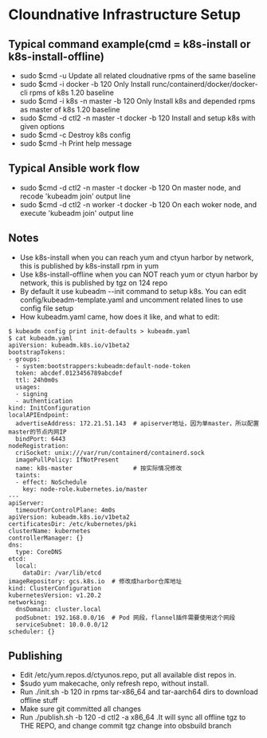 # Cloundnative Infrastructure Setup

## Typical command example(cmd = k8s-install or k8s-install-offline)
- sudo $cmd -u
  Update all related cloudnative rpms of the same baseline
- sudo $cmd -i docker -b 120
  Only Install runc/containerd/docker/docker-cli rpms of k8s 1.20 baseline
- sudo $cmd -i k8s -n master -b 120
  Only Install k8s and depended rpms as master of k8s 1.20 baseline
- sudo $cmd -d ctl2 -n master -t docker -b 120
  Install and setup k8s with given options
- sudo $cmd -c
  Destroy k8s config
- sudo $cmd -h
  Print help message

## Typical Ansible work flow
* sudo $cmd -d ctl2 -n master -t docker -b 120   On master node, and recode 'kubeadm join' output line
* sudo $cmd -d ctl2 -n worker -t docker -b 120   On each woker node, and execute 'kubeadm join' output line

## Notes
- Use k8s-install when you can reach yum and ctyun harbor by network, this is published by k8s-install rpm in yum
- Use k8s-install-offline when you can NOT reach yum or ctyun harbor by network, this is published by tgz on 124 repo
- By default it use kubeadm --init command to setup k8s. You can edit config/kubeadm-template.yaml and uncomment related lines to use config file setup
- How kubeadm.yaml came, how does it like, and what to edit:
``` shell
$ kubeadm config print init-defaults > kubeadm.yaml
$ cat kubeadm.yaml
apiVersion: kubeadm.k8s.io/v1beta2
bootstrapTokens:
- groups:
  - system:bootstrappers:kubeadm:default-node-token
  token: abcdef.0123456789abcdef
  ttl: 24h0m0s
  usages:
  - signing
  - authentication
kind: InitConfiguration
localAPIEndpoint:
  advertiseAddress: 172.21.51.143  # apiserver地址，因为单master，所以配置master的节点内网IP
  bindPort: 6443
nodeRegistration:
  criSocket: unix:///var/run/containerd/containerd.sock
  imagePullPolicy: IfNotPresent
  name: k8s-master                 # 按实际情况修改
  taints:
  - effect: NoSchedule
    key: node-role.kubernetes.io/master
---
apiServer:
  timeoutForControlPlane: 4m0s
apiVersion: kubeadm.k8s.io/v1beta2
certificatesDir: /etc/kubernetes/pki
clusterName: kubernetes
controllerManager: {}
dns:
  type: CoreDNS
etcd:
  local:
    dataDir: /var/lib/etcd
imageRepository: gcs.k8s.io  # 修改成harbor仓库地址
kind: ClusterConfiguration
kubernetesVersion: v1.20.2
networking:
  dnsDomain: cluster.local
  podSubnet: 192.168.0.0/16  # Pod 网段，flannel插件需要使用这个网段
  serviceSubnet: 10.0.0.0/12
scheduler: {}
```

## Publishing
- Edit /etc/yum.repos.d/ctyunos.repo, put all available dist repos in.
- $sudo yum makecache, only refresh repo, without install.
- Run ./init.sh -b 120 in rpms tar-x86_64 and tar-aarch64 dirs to download offline stuff
- Make sure git committed all changes
- Run ./publish.sh -b 120 -d ctl2 -a x86_64 .It will sync all offline tgz to THE REPO, and change commit tgz change into obsbuild branch
